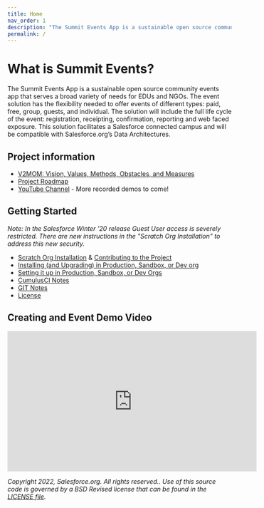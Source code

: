 ```yaml
---
title: Home
nav_order: 1
description: "The Summit Events App is a sustainable open source community events app that serves a broad variety of needs for EDUs and NGOs."
permalink: /
---
```


# What is Summit Events?

The Summit Events App is a sustainable open source community events app that serves a broad variety of needs for EDUs and NGOs. The event solution has the flexibility needed to offer events of different types: paid, free, group, guests, and individual. The solution will include the full life cycle of the event: registration, receipting, confirmation, reporting and web faced exposure. This solution facilitates a Salesforce connected campus and will be compatible with Salesforce.org’s Data Architectures.

## Project information

* [V2MOM: Vision, Values, Methods, Obstacles, and Measures](https://github.com/SFDO-Community/Summit-Events-App/wiki/V2MOM)
* [Project Roadmap](https://github.com/SFDO-Community/Summit-Events-App/wiki/Road-Map)
* [YouTube Channel](https://www.youtube.com/channel/UCfc-Xkm-RrNxsK6Bs3KO6Rw) - More recorded demos to come!

[1]: <https://github.com/SFDO-Community/Summit-Events-App/blob/master/docs/scatch-org-creation.md> "Setting up Summit Events App for Scratch org Development"
[2]: <https://github.com/SFDO-Community/Summit-Events-App/blob/master/docs/Prod-Install.md> "How to install Summit Events in Production, Sandbox, or Dev org"
[3]: <https://github.com/SFDO-Community/Summit-Events-App/wiki/0a-%E2%80%93-Setting-Up-Summit-Events-After-Installing-Package> "How to set up Summit Events in Salesforce"
[4]: <https://github.com/SFDO-Community/Summit-Events-App/blob/master/docs/CumulusCI-notes.md> "Notes on using Cumulus CI"
[5]: <https://github.com/SFDO-Community/Summit-Events-App/blob/master/docs/GIT-notes.md> "Notes on using GIT"
[6]: <https://github.com/SFDO-Community/Summit-Events-App/blob/master/LICENSE.md> "License"
[7]: <https://www.stthomas.edu> "University of St. Thomas"
[8]: <https://github.com/SFDO-Community/Summit-Events-App/blob/master/docs/files/USTEvent_DOCS.zip> "Old Event Documentation"

## Getting Started

*Note: In the Salesforce Winter '20 release Guest User access is severely restricted. There are new instructions in the "Scratch Org Installation"
to address this new security.*
* [Scratch Org Installation][1] & [Contributing to the Project](https://github.com/SFDO-Community/Summit-Events-App/wiki/Contributing-to-Summit-Events)
* [Installing (and Upgrading) in Production, Sandbox, or Dev org][2]
* [Setting it up in Production, Sandbox, or Dev Orgs][3]
* [CumulusCI Notes][4]
* [GIT Notes][5]
* [License][6]



## Creating and Event Demo Video 
<iframe width="560" height="315" src="https://www.youtube.com/embed/TXChqCFTTGc" title="YouTube video player" frameborder="0" allow="accelerometer; autoplay; clipboard-write; encrypted-media; gyroscope; picture-in-picture" allowfullscreen></iframe>
<br/>

*Copyright 2022, Salesforce.org. All rights reserved..
Use of this source code is governed by a BSD Revised
license that can be found in the [LICENSE file][6].*


